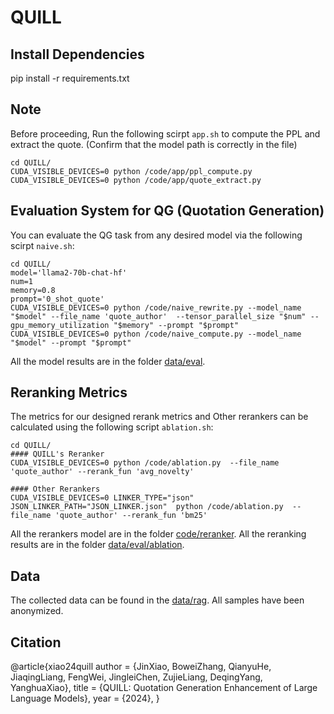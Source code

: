 # QUILL


## Install Dependencies

pip install -r requirements.txt

## Note

Before proceeding, Run the following scirpt `app.sh` to compute the PPL and extract the quote.  (Confirm that the model path is correctly in the file)

```
cd QUILL/
CUDA_VISIBLE_DEVICES=0 python /code/app/ppl_compute.py
CUDA_VISIBLE_DEVICES=0 python /code/app/quote_extract.py
```

## Evaluation System for QG (Quotation Generation)

You can evaluate the QG task from any desired model via the following scirpt `naive.sh`:

```
cd QUILL/
model='llama2-70b-chat-hf'
num=1
memory=0.8
prompt='0_shot_quote'
CUDA_VISIBLE_DEVICES=0 python /code/naive_rewrite.py --model_name "$model" --file_name 'quote_author'  --tensor_parallel_size "$num" --gpu_memory_utilization "$memory" --prompt "$prompt"
CUDA_VISIBLE_DEVICES=0 python /code/naive_compute.py --model_name "$model" --prompt "$prompt"
```

All the model results are in the folder [data/eval](data/eval).

## Reranking Metrics

The metrics for our designed rerank metrics and Other rerankers can be calculated using the following script  `ablation.sh`:

```
cd QUILL/
#### QUILL's Reranker
CUDA_VISIBLE_DEVICES=0 python /code/ablation.py  --file_name 'quote_author' --rerank_fun 'avg_novelty'

#### Other Rerankers
CUDA_VISIBLE_DEVICES=0 LINKER_TYPE="json" JSON_LINKER_PATH="JSON_LINKER.json"  python /code/ablation.py  --file_name 'quote_author' --rerank_fun 'bm25'
```

All the rerankers model are in the folder [code/reranker](code/reranker).
All the reranking results are in the folder [data/eval/ablation](data/eval/ablation).

## Data

The collected data can be found in the [data/rag](data/rag). All samples have been anonymized.

## Citation

@article{xiao24quill
  author    = {JinXiao, BoweiZhang, QianyuHe, JiaqingLiang, FengWei, JingleiChen, ZujieLiang, DeqingYang, YanghuaXiao},
  title     = {QUILL: Quotation Generation Enhancement of Large Language Models},
  year      = {2024},
}
